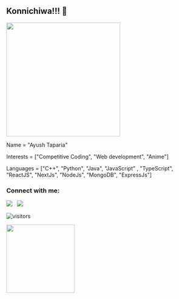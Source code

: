 ## Konnichiwa!!! 👋
<img src="https://c.tenor.com/Ch4VFEjuI7IAAAAC/anime-boy.gif" width="300px">


Name =  "Ayush Taparia"

Interests = ["Competitive Coding", "Web development", "Anime"]

Languages = ["C++", "Python", "Java", "JavaScript" , "TypeScript", "ReactJS", "NextJs", "NodeJs", "MongoDB", "ExpressJs"]


### Connect with me:
<div align=left>

<a href="https://www.linkedin.com/in/ayush-taparia-1812at/" alt="Ayush Taparia | LinkedIn"><img src="https://img.icons8.com/fluent/48/000000/linkedin.png" ></a> &nbsp;
<a href="https://twitter.com/home" alt="@BluefaceTantal1 twitter"><img src="https://img.icons8.com/color/48/000000/twitter--v1.png" ></a> &nbsp;
</div>

   

![visitors](https://visitor-badge.glitch.me/badge?page_id={AyushTaparia}.{github.com/AyushTaparia})

<img height="180em" src="https://github-readme-stats.vercel.app/api?username=AyushTaparia&show_icons=true&hide_border=true&&count_private=true&include_all_commits=true" />
<!--
*AyushTaparia/AyushTaparia* is a ✨ special ✨ repository because its `README.md` (this file) appears on your GitHub profile.
